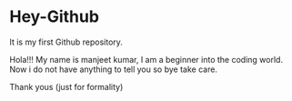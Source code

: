 # Hey-Github

It is my first Github repository.

Hola!!!
My name is manjeet kumar, I am a beginner into the coding world.
Now i do not have anything to tell you so bye take care.

Thank yous (just for formality)
